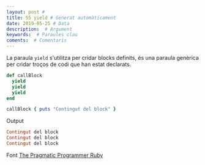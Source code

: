 ```yaml
---
layout: post #
title: 55 yield # Generat automàticament
date: 2019-05-25 # Data
description:  # Argument
keywords:  # Paraules clau
coments:  # Comentaris
---
```


La paraula `yield` s'utilitza per cridar blocks definits, és una paraula genèrica per cridar troços de codi que han estat declarats.

```ruby
def callBlock
  yield
  yield
  yield
end

callBlock { puts "Contingut del block" }
```
Output

```ruby
Contingut del block
Contingut del block
Contingut del block
```

Font [The Pragmatic Programmer Ruby](https://ruby-doc.com/docs/ProgrammingRuby/)
